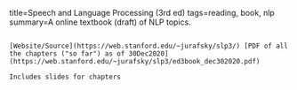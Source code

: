 title=Speech and Language Processing (3rd ed)
tags=reading, book, nlp
summary=A online textbook (draft) of NLP topics.
~~~~~~

[Website/Source](https://web.stanford.edu/~jurafsky/slp3/) [PDF of all the chapters ("so far") as of 30Dec2020](https://web.stanford.edu/~jurafsky/slp3/ed3book_dec302020.pdf)

Includes slides for chapters
